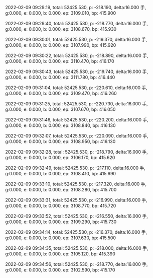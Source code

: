 2022-02-09 09:29:19, total: 52425.530, p: -218.190, delta:16.000 手, g:0.000, e: 0.000, b: 0.000, ep: 3109.010, bp: 415.900

2022-02-09 09:29:40, total: 52425.530, p: -218.770, delta:16.000 手, g:0.000, e: 0.000, b: 0.000, ep: 3108.670, bp: 415.930

2022-02-09 09:30:01, total: 52425.530, p: -219.370, delta:16.000 手, g:0.000, e: 0.000, b: 0.000, ep: 3107.990, bp: 415.920

2022-02-09 09:30:22, total: 52425.530, p: -218.890, delta:16.000 手, g:0.000, e: 0.000, b: 0.000, ep: 3110.470, bp: 416.170

2022-02-09 09:30:43, total: 52425.530, p: -219.740, delta:16.000 手, g:0.000, e: 0.000, b: 0.000, ep: 3111.780, bp: 416.440

2022-02-09 09:31:04, total: 52425.530, p: -220.610, delta:16.000 手, g:0.000, e: 0.000, b: 0.000, ep: 3109.470, bp: 416.260

2022-02-09 09:31:25, total: 52425.530, p: -220.730, delta:16.000 手, g:0.000, e: 0.000, b: 0.000, ep: 3107.670, bp: 416.050

2022-02-09 09:31:46, total: 52425.530, p: -220.200, delta:16.000 手, g:0.000, e: 0.000, b: 0.000, ep: 3108.840, bp: 416.130

2022-02-09 09:32:07, total: 52425.530, p: -220.090, delta:16.000 手, g:0.000, e: 0.000, b: 0.000, ep: 3108.950, bp: 416.130

2022-02-09 09:32:28, total: 52425.530, p: -218.790, delta:16.000 手, g:0.000, e: 0.000, b: 0.000, ep: 3106.170, bp: 415.620

2022-02-09 09:32:49, total: 52425.530, p: -217.110, delta:16.000 手, g:0.000, e: 0.000, b: 0.000, ep: 3108.410, bp: 415.690

2022-02-09 09:33:10, total: 52425.530, p: -217.320, delta:16.000 手, g:0.000, e: 0.000, b: 0.000, ep: 3108.280, bp: 415.700

2022-02-09 09:33:31, total: 52425.530, p: -216.990, delta:16.000 手, g:0.000, e: 0.000, b: 0.000, ep: 3108.770, bp: 415.720

2022-02-09 09:33:52, total: 52425.530, p: -216.550, delta:16.000 手, g:0.000, e: 0.000, b: 0.000, ep: 3109.290, bp: 415.730

2022-02-09 09:34:14, total: 52425.530, p: -216.370, delta:16.000 手, g:0.000, e: 0.000, b: 0.000, ep: 3107.630, bp: 415.500

2022-02-09 09:34:35, total: 52425.530, p: -218.000, delta:16.000 手, g:0.000, e: 0.000, b: 0.000, ep: 3105.120, bp: 415.390

2022-02-09 09:34:56, total: 52425.530, p: -218.770, delta:16.000 手, g:0.000, e: 0.000, b: 0.000, ep: 3102.590, bp: 415.170